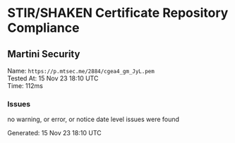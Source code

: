 # STIR/SHAKEN Certificate Repository Compliance

## Martini Security

Name: `https://p.mtsec.me/2884/cgea4_gm_JyL.pem`\
Tested At: 15 Nov 23 18:10 UTC\
Time: 112ms

### Issues

no warning, or error, or notice date level issues were found

Generated: 15 Nov 23 18:10 UTC
